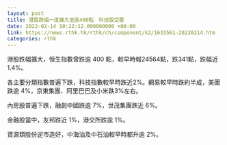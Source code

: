 ```yaml
---
layout: post
title: 港股跌幅一度擴大至逾400點　科技股受壓
date: 2022-02-14 10:22:12.000000000 +08:00
link: https://news.rthk.hk/rthk/ch/component/k2/1633561-20220214.htm
categories: rthk
---
```


港股跌幅擴大，恒生指數曾跌逾 400 點，較早時報24564點，跌341點，跌幅近1.4%。

各主要分類指數普遍下跌，科技指數較早時跌近2%。網易較早時跌約半成，美團跌逾 4%，京東集團、阿里巴巴及小米跌3%左右。

內房股普遍下跌，融創中國跌逾 7%，世茂集團跌近 6%。

金融股當中，友邦跌近 1%，港交所跌逾 1%。

資源類股份逆市造好，中海油及中石油較早時都升逾 2%。
